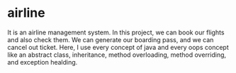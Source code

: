 # airline
It is an airline management system. In this project, we can book our flights and also check them. We can generate our boarding pass, and we can cancel out ticket.
Here, I use every concept of java and every oops concept like an abstract class, inheritance, method overloading, method overriding, and exception healding.
